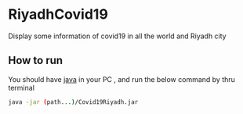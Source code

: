 # RiyadhCovid19
Display some information of covid19 in all the world and Riyadh city

## How to run 
You should have [java](https://www.java.com/en/download/) in your PC , and run the below command by thru terminal
```bash
java -jar (path...)/Covid19Riyadh.jar
```
